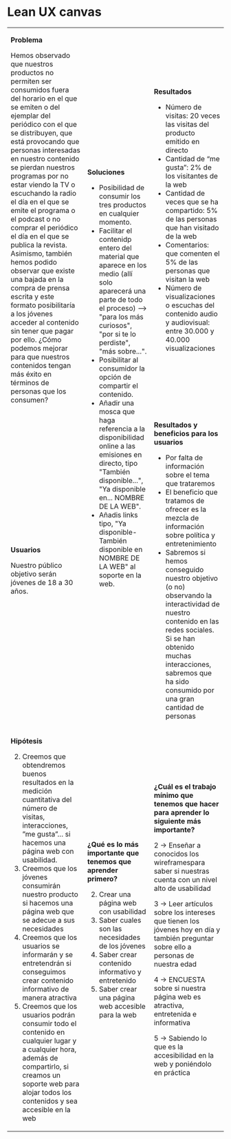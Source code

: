 # Lean UX canvas

<!--
PRUEBA DE MOD Utiliza la plantilla de este documento para recoger vuestro Lean UX Canvas en el proyecto. Escribid solamente debajo de cada título. **No modifiquéis el código HTML, ya que si lo hacéis la tabla no se mostrará correctamente**.
-->  

<table markdown="1"><tbody><tr><td markdown="1">

**Problema**

Hemos observado que nuestros productos no permiten ser consumidos fuera del horario en el que se emiten o del ejemplar del periódico con el que se distribuyen, que está provocando que personas interesadas en nuestro contenido se pierdan nuestros programas por no estar viendo la TV o escuchando la radio el día en el que se emite el programa o el podcast o no comprar el periódico el día en el que se publica la revista. Asimismo, también hemos podido observar que existe una bajada en la compra de prensa escrita y este formato posibilitaría a los jóvenes acceder al contenido sin tener que pagar por ello. ¿Cómo podemos mejorar para que nuestros contenidos tengan más éxito en términos de personas que los consumen?

</td><td rowspan=2 markdown="1">

**Soluciones**

- Posibilidad de consumir los tres productos en cualquier momento.
- Facilitar el contenidp entero del material que aparece en los medio (allí solo aparecerá una parte de todo el proceso) --> "para los más curiosos", "por si te lo perdiste", "más sobre...".
- Posibilitar al consumidor la opción de compartir el contenido.
- Añadir una mosca que haga referencia a la disponibilidad online a las emisiones en directo, tipo "También disponible...", "Ya disponible en... NOMBRE DE LA WEB".
- Añadis links tipo, "Ya disponible-También disponible en NOMBRE DE LA WEB" al soporte en la web.

</td><td markdown="1">

**Resultados**

- Número de visitas: 20 veces las visitas del producto emitido en directo
- Cantidad de “me gusta”: 2% de los visitantes de la web
- Cantidad de veces que se ha compartido: 5% de las personas que han visitado de la web 
- Comentarios: que comenten el 5% de las personas que visitan la web
- Número de visualizaciones o escuchas del contenido audio y audiovisual: entre 30.000 y 40.000 visualizaciones 


</td></tr><tr><td markdown="1">

**Usuarios**

Nuestro público objetivo serán jóvenes de 18 a 30 años.

</td><td markdown="1">

**Resultados y beneficios para los usuarios**

- Por falta de información sobre el tema que trataremos
- El beneficio que tratamos de ofrecer es la mezcla de información sobre política y entretenimiento
- Sabremos si hemos conseguido nuestro objetivo (o no) observando la interactividad de nuestro contenido en las redes sociales. Si se  han obtenido muchas interacciones, sabremos que ha sido consumido por una gran cantidad de personas


</td></tr><tr><td markdown="1">

**Hipótesis**  

2. Creemos que obtendremos buenos resultados en la medición cuantitativa del número de visitas, interacciones, ”me gusta”… si hacemos una página web con usabilidad.
3. Creemos que los jóvenes consumirán nuestro producto si hacemos una página web que se adecue a sus necesidades
4. Creemos que los usuarios se informarán y se entretendrán si conseguimos crear contenido informativo de manera atractiva
5. Creemos que los usuarios podrán consumir todo el contenido en cualquier lugar y a cualquier hora, además de compartirlo, si creamos un soporte web para alojar todos los contenidos y sea accesible en la web

</td><td markdown="1">

**¿Qué es lo más importante que tenemos que aprender primero?**

2. Crear una página web con usabilidad
3. Saber cuales son las necesidades de los jóvenes
4. Saber crear contenido informativo y entretenido
5. Saber crear una página web accesible para la web 

</td><td markdown="1">

**¿Cuál es el trabajo mínimo que tenemos que hacer para aprender lo siguiente más importante?**

2 -> Enseñar a conocidos los wireframespara saber si nuestras cuenta con un nivel alto de usabilidad

3 -> Leer artículos sobre los intereses que tienen los jóvenes hoy en día y también preguntar sobre ello a personas de nuestra edad

4 -> ENCUESTA sobre si nuestra página web es atractiva, entretenida e informativa

5 -> Sabiendo lo que es la accesibilidad en la web y poniéndolo en práctica


</td></tr></tbody></table>
